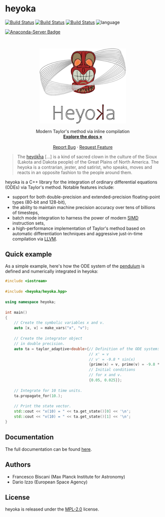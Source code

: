 heyoka
======

[![Build Status](https://img.shields.io/circleci/project/github/bluescarni/heyoka/master.svg?style=for-the-badge)](https://circleci.com/gh/bluescarni/heyoka)
[![Build Status](https://img.shields.io/appveyor/ci/bluescarni/heyoka/master.svg?logo=appveyor&style=for-the-badge)](https://ci.appveyor.com/project/bluescarni/heyoka)
[![Build Status](https://img.shields.io/github/workflow/status/bluescarni/heyoka/GitHub%20CI?style=for-the-badge)](https://github.com/bluescarni/heyoka/actions?query=workflow%3A%22GitHub+CI%22)
![language](https://img.shields.io/badge/language-C%2B%2B17-red.svg?style=for-the-badge)

[![Anaconda-Server Badge](https://img.shields.io/conda/vn/conda-forge/heyoka.svg?style=for-the-badge)](https://anaconda.org/conda-forge/heyoka)

<!-- PROJECT LOGO -->
<br />
<p align="center">
  <a href="https://github.com/bluescarni/heyoka">
    <img src="doc/images/white_logo.png" alt="Logo" width="280">
  </a>
  <p align="center">
    Modern Taylor's method via inline compilation
    <br />
    <a href=https://bluescarni.github.io/heyoka"><strong>Explore the docs »</strong></a>
    <br />
    <br />
    <a href="https://github.com/bluescarni/heyoka/issues">Report Bug</a>
    ·
    <a href="https://github.com//bluescarni/heyoka/issues">Request Feature</a>
  </p>
</p>


> The [heyókȟa](https://en.wikipedia.org/wiki/Heyoka>) [...] is a kind of
> sacred clown in the culture of the Sioux (Lakota and Dakota people)
> of the Great Plains of North America. The heyoka is a contrarian, jester,
> and satirist, who speaks, moves and reacts in an opposite fashion to the
> people around them.

heyoka is a C++ library for the integration of ordinary differential equations
(ODEs) via Taylor's method. Notable features include:

* support for both double-precision and extended-precision floating-point types
  (80-bit and 128-bit),
* the ability to maintain machine precision accuracy over
  tens of billions of timesteps,
* batch mode integration to harness the power of modern
  [SIMD](https://en.wikipedia.org/wiki/SIMD) instruction sets,
* a high-performance implementation of Taylor's method based
  on automatic differentiation techniques and aggressive just-in-time
  compilation via [LLVM](https://llvm.org/).

Quick example
-------------

As a simple example, here's how the ODE system of the
[pendulum](https://en.wikipedia.org/wiki/Pendulum_(mathematics))
is defined and numerically integrated
in heyoka:

```c++
#include <iostream>

#include <heyoka/heyoka.hpp>

using namespace heyoka;

int main()
{
    // Create the symbolic variables x and v.
    auto [x, v] = make_vars("x", "v");

    // Create the integrator object
    // in double precision.
    auto ta = taylor_adaptive<double>{// Definition of the ODE system:
                                      // x' = v
                                      // v' = -9.8 * sin(x)
                                      {prime(x) = v, prime(v) = -9.8 * sin(x)},
                                      // Initial conditions
                                      // for x and v.
                                      {0.05, 0.025}};

    // Integrate for 10 time units.
    ta.propagate_for(10.);

    // Print the state vector.
    std::cout << "x(10) = " << ta.get_state()[0] << '\n';
    std::cout << "v(10) = " << ta.get_state()[1] << '\n';
}
```

Documentation
-------------

The full documentation can be found [here](https://bluescarni.github.io/heyoka/).

Authors
-------

* Francesco Biscani (Max Planck Institute for Astronomy)
* Dario Izzo (European Space Agency)

License
-------

heyoka is released under the [MPL-2.0](https://www.mozilla.org/en-US/MPL/2.0/FAQ/)
license.
